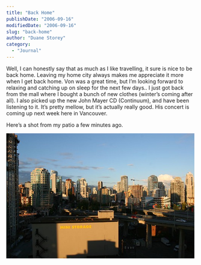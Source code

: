 ```yaml
---
title: "Back Home"
publishDate: "2006-09-16"
modifiedDate: "2006-09-16"
slug: "back-home"
author: "Duane Storey"
category:
  - "Journal"
---
```


Well, I can honestly say that as much as I like travelling, it sure is nice to be back home. Leaving my home city always makes me appreciate it more when I get back home. Von was a great time, but I’m looking forward to relaxing and catching up on sleep for the next few days.. I just got back from the mall where I bought a bunch of new clothes (winter’s coming after all). I also picked up the new John Mayer CD (Continuum), and have been listening to it. It’s pretty mellow, but it’s actually really good. His concert is coming up next week here in Vancouver.

Here’s a shot from my patio a few minutes ago.

[![BackHome 007](_images/back-home-1.jpg)](http://www.flickr.com/photos/duanestorey/244243270/)